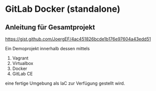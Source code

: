# GitLab Docker (standalone)

## Anleitung für Gesamtprojekt
https://gist.github.com/JoergEF/4ac451826bcde1b176e97604a43edd51

Ein Demoprojekt innerhalb dessen mittels

  1. Vagrant
  2. Virtualbox
  3. Docker
  4. GitLab CE
  
eine fertige Umgebung als IaC zur Verfügung gestellt wird.

